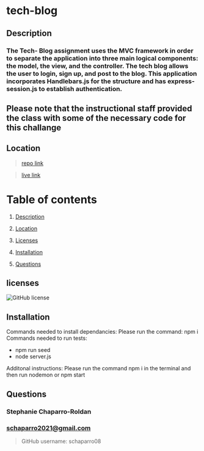 # tech-blog

## Description

### The Tech- Blog assignment uses the MVC framework in order to separate the application into three main logical components: the model, the view, and the controller. The tech blog allows the user to login, sign up, and post to the blog. This application incorporates Handlebars.js for the structure and has express-session.js to establish authentication.

## Please note that the instructional staff provided the class with some of the necessary code for this challange

## Location

> [repo link](https://github.com/schaparro08/tech-blog)

> [live link]( https://sheltered-spire-10011.herokuapp.com/) 

# Table of contents 

1. [Description](#description)

2. [Location](#location)

3. [Licenses](#licenses)

4. [Installation](#installation)

5. [Questions](#questions)

## licenses 

![GitHub license](https://img.shields.io/badge/license-MIT-blue.svg)

## Installation
Commands needed to install dependancies: 
Please run the command: npm i
Commands needed to run tests:
- npm run seed
- node server.js

Additonal instructions:
Please run the command npm i in the terminal and then run nodemon or npm start 
## Questions
 ### Stephanie Chaparro-Roldan
### schaparro2021@gmail.com

>GitHub username: schaparro08